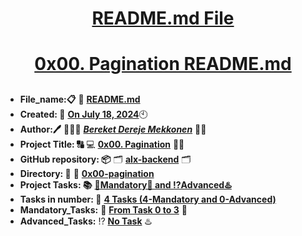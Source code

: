 <H1 align="center", height="1500"> <ins> README.md File </ins> </H1>
<H1 align="center"> <ins> 0x00. Pagination README.md</ins> </H1>

##

* **File_name:📋** 📖 [**README.md**](https://github.com/BekiHabesha/alx-backend/tree/master/0x00-pagination/README.md)
* **Created: 📅** <ins>**On July 18, 2024**</ins>🕙
* **Author:🖊️** 👨🏻‍💻 [***Bereket Dereje Mekkonen***](https://intranet.alxswe.com/users/BereketDerejeMekkonen) 🧑‍💻
* **Project Title: 🔠**  💻 [**0x00. Pagination**](https://intranet.alxswe.com/projects/1235) 📝🔡
* **GitHub repository: 📦** 🗂 [**alx-backend**](https://github.com/BekiHabesha/alx-backend) 🗂
* **Directory: 💼** 📂 [**0x00-pagination**](https://github.com/BekiHabesha/alx-backend-python/tree/master/0x00-pagination)
* **Project Tasks: 📚** <ins>**💯Mandatory💯 and ⁉️Advanced♨️**</ins>
* **Tasks in number: 🔢** <ins>**4 Tasks (4-Mandatory and 0-Advanced)**</ins>
* **Mandatory_Tasks:** 💯 <ins>**From Task 0 to 3**</ins> 💯
* **Advanced_Tasks:** ⁉️ <ins>**No Task**</ins> ♨️

###
